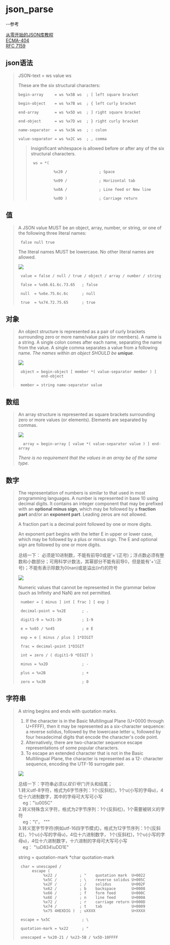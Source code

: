 # json_parse
--参考

[从零开始的JSON库教程](https://github.com/miloyip/json-tutorial/)  
[ECMA-404](https://www.ecma-international.org/wp-content/uploads/ECMA-404_2nd_edition_december_2017.pdf)  
[RFC 7159](https://www.rfc-editor.org/rfc/rfc7159#section-7)  

## json语法
  > JSON-text = ws value ws
  > 
  >   These are the six structural characters:
  > 
  >     begin-array     = ws %x5B ws  ; [ left square bracket
  > 
  >     begin-object    = ws %x7B ws  ; { left curly bracket
  >
  >     end-array       = ws %x5D ws  ; ] right square bracket
  >
  >     end-object      = ws %x7D ws  ; } right curly bracket
  >
  >     name-separator  = ws %x3A ws  ; : colon
  >
  >     value-separator = ws %x2C ws  ; , comma
  >> Insignificant whitespace is allowed before or after any of the six structural characters.
  >>
  >>      ws = *(
  >>
  >>               %x20 /              ; Space
  >>
  >>               %x09 /              ; Horizontal tab
  >>
  >>               %x0A /              ; Line feed or New line
  >>
  >>               %x0D )              ; Carriage return

## 值
> A JSON value MUST be an object, array, number, or string, or one of
>   the following three literal names:
>
>      false null true
>
>   The literal names MUST be lowercase.  No other literal names are
>   allowed.
>   
>![](/images/value.png)
>
>      value = false / null / true / object / array / number / string
>
>      false = %x66.61.6c.73.65   ; false
>
>      null  = %x6e.75.6c.6c      ; null
>
>      true  = %x74.72.75.65      ; true

## 对象
> An object structure is represented as a pair of curly brackets
> surrounding zero or more name/value pairs (or members).  A name is a
> string.  A single colon comes after each name, separating the name
> from the value.  A single comma separates a value from a following
> name. *The names within an object SHOULD be **unique**.*
>
>![](/images/object.png)
>
>      object = begin-object [ member *( value-separator member ) ]
>               end-object
>
>      member = string name-separator value

## 数组
> An array structure is represented as square brackets surrounding zero
>   or more values (or elements).  Elements are separated by commas.
>   
>![](/images/array.png)
>
>       array = begin-array [ value *( value-separator value ) ] end-array
>
>   *There is no requirement that the values in an array be of the same
>   type.*

## 数字
> The representation of numbers is similar to that used in most programming languages.
> A number is represented in base 10 using decimal digits.  It contains an integer component that may be
>   prefixed with an **optional minus sign**, which may be followed by a
>   **fraction part** and/or an **exponent part**.  Leading zeros are not allowed.
>
>   A fraction part is a decimal point followed by one or more digits.
>
>   An exponent part begins with the letter E in upper or lower case,
>   which may be followed by a plus or minus sign.  The E and optional
>   sign are followed by one or more digits.
>
>   总结一下： 必须是10进制数，不能有前导0或是'+'(正号)；浮点数必须有整数和小数部分；可用科学计数法，其幂部分不能有前导0，但是能有'+'(正号)；不能有表示除数为0(nan)或是溢出(inf)的符号
>
>![](/images/number.png)
>
>   Numeric values that cannot be represented in the grammar below (such as Infinity and NaN) are not permitted.
>
>      number = [ minus ] int [ frac ] [ exp ]
>
>      decimal-point = %x2E       ; .
>
>      digit1-9 = %x31-39         ; 1-9
>
>      e = %x65 / %x45            ; e E
>
>      exp = e [ minus / plus ] 1*DIGIT
>
>      frac = decimal-point 1*DIGIT
>
>      int = zero / ( digit1-9 *DIGIT )
>
>      minus = %x2D               ; -
>
>      plus = %x2B                ; +
>
>      zero = %x30                ; 0

## 字符串
>   A string begins and ends with quotation marks.
>   1. If the character is in the Basic Multilingual Plane (U+0000 through U+FFFF), then it may be
>   represented as a six-character sequence: a reverse solidus, followed by the lowercase letter u, followed by four 
>   hexadecimal digits that encode the character's code point.
>   2. Alternatively, there are two-character sequence escape representations of some popular characters.
>   3. To escape an extended character that is not in the Basic Multilingual Plane, the character is represented as a 12-
>   character sequence, encoding the UTF-16 surrogate pair.
>
>![](/images/string.png)
>
>   总结一下：字符串必须以*双引号*(")开头和结尾；  
>   1.转义utf-8字符，格式为6字节序列：1个\(反斜杠)，1个u(小写的字母u)，4位十六进制数字，其中的字母可大写可小写  
>       &emsp;eg："\u005C"  
>   2.转义特殊含义字符，格式为2字节序列：1个\(反斜杠)，1个需要被转义的字符  
>       &emsp;eg："\\"， "\""  
>   3.转义宽字节字符(例如utf-16四字节模式)，格式为12字节序列：1个\(反斜杠)，1个u(小写的字母u)，4位十六进制数字，
>   1个\(反斜杠)，1个u(小写的字母u)，4位十六进制数字，十六进制的字母可大写可小写  
>       &emsp;eg： "\uD834\uDD1E"  
>
>   string = quotation-mark *char quotation-mark
>
>      char = unescaped /  
>           escape (  
>                %x22 /          ; "    quotation mark  U+0022  
>                %x5C /          ; \    reverse solidus U+005C  
>                %x2F /          ; /    solidus         U+002F  
>                %x62 /          ; b    backspace       U+0008  
>                %x66 /          ; f    form feed       U+000C  
>                %x6E /          ; n    line feed       U+000A  
>                %x72 /          ; r    carriage return U+000D  
>                %x74 /          ; t    tab             U+0009  
>                %x75 4HEXDIG )  ; uXXXX                U+XXXX  
>
>      escape = %x5C              ; \  
>
>      quotation-mark = %x22      ; "  
>
>      unescaped = %x20-21 / %x23-5B / %x5D-10FFFF  
